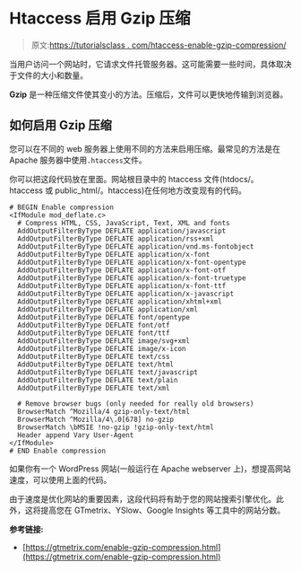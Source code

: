 # Htaccess 启用 Gzip 压缩

> 原文:[https://tutorialsclass . com/htaccess-enable-gzip-compression/](https://tutorialsclass.com/htaccess-enable-gzip-compression/)

当用户访问一个网站时，它请求文件托管服务器。这可能需要一些时间，具体取决于文件的大小和数量。

**Gzip** 是一种压缩文件使其变小的方法。压缩后，文件可以更快地传输到浏览器。

## 如何启用 Gzip 压缩

您可以在不同的 web 服务器上使用不同的方法来启用压缩。最常见的方法是在 Apache 服务器中使用`.htaccess`文件。

你可以把这段代码放在里面。网站根目录中的 htaccess 文件(htdocs/。htaccess 或 public_html/。htaccess)在任何地方改变现有的代码。

```
# BEGIN Enable compression
<IfModule mod_deflate.c>
  # Compress HTML, CSS, JavaScript, Text, XML and fonts
  AddOutputFilterByType DEFLATE application/javascript
  AddOutputFilterByType DEFLATE application/rss+xml
  AddOutputFilterByType DEFLATE application/vnd.ms-fontobject
  AddOutputFilterByType DEFLATE application/x-font
  AddOutputFilterByType DEFLATE application/x-font-opentype
  AddOutputFilterByType DEFLATE application/x-font-otf
  AddOutputFilterByType DEFLATE application/x-font-truetype
  AddOutputFilterByType DEFLATE application/x-font-ttf
  AddOutputFilterByType DEFLATE application/x-javascript
  AddOutputFilterByType DEFLATE application/xhtml+xml
  AddOutputFilterByType DEFLATE application/xml
  AddOutputFilterByType DEFLATE font/opentype
  AddOutputFilterByType DEFLATE font/otf
  AddOutputFilterByType DEFLATE font/ttf
  AddOutputFilterByType DEFLATE image/svg+xml
  AddOutputFilterByType DEFLATE image/x-icon
  AddOutputFilterByType DEFLATE text/css
  AddOutputFilterByType DEFLATE text/html
  AddOutputFilterByType DEFLATE text/javascript
  AddOutputFilterByType DEFLATE text/plain
  AddOutputFilterByType DEFLATE text/xml

  # Remove browser bugs (only needed for really old browsers)
  BrowserMatch ^Mozilla/4 gzip-only-text/html
  BrowserMatch ^Mozilla/4\.0[678] no-gzip
  BrowserMatch \bMSIE !no-gzip !gzip-only-text/html
  Header append Vary User-Agent
</IfModule>
# END Enable compression
```

如果你有一个 WordPress 网站(一般运行在 Apache webserver 上)，想提高网站速度，可以使用上面的代码。

由于速度是优化网站的重要因素，这段代码将有助于您的网站搜索引擎优化。此外，这将提高您在 GTmetrix、YSlow、Google Insights 等工具中的网站分数。

**参考链接:**

*   [https://gtmetrix.com/enable-gzip-compression.html](https://gtmetrix.com/enable-gzip-compression.html)